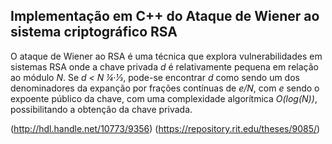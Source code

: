 ## Implementação em C++ do Ataque de Wiener ao sistema criptográfico RSA

O ataque de Wiener ao RSA é uma técnica que explora vulnerabilidades em sistemas RSA onde a chave privada _d_ é relativamente pequena em relação ao módulo _N_. Se _d < N ¼·1⁄3_, pode-se encontrar _d_ como sendo um dos denominadores da expanção por frações contínuas de _e/N_, com _e_ sendo o expoente público da chave, com uma complexidade algorítmica _O(log(N))_, possibilitando a obtenção da chave privada.

(http://hdl.handle.net/10773/9356)
(https://repository.rit.edu/theses/9085/)
